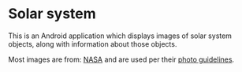 Solar system
============

This is an Android application which displays images of solar system objects, along with information about those objects.

Most images are from: [NASA](http://sse.jpl.nasa.gov/planets/) and are used per their [photo guidelines](http://www.nasa.gov/audience/formedia/features/MP_Photo_Guidelines.html).




